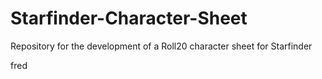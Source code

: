 # Starfinder-Character-Sheet
Repository for the development of a Roll20 character sheet for Starfinder

fred
